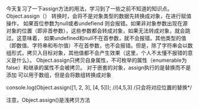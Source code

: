 今天复习了一下assign方法的用法，学习到了一些之前不知道的知识点。
Object.assign（） 转换时，会将不是对象类型的数据先转换成对象，在进行赋值操作，
如果首位参数为null或者undefiend 则会报错。如果非对象参数出现在源对象的位置（即非首参数），这些参数都会转成对象，如果无法转成对象，就会跳过。这意味着， 如果undefined和null不在首参数，就不会报错。其他类型的值（即数值、字符串和布尔值）不在首参数，也不会报错。但是，除了字符串会以数组形式，拷贝入目标对象，其他值都不会产生效果（这里，个人不太懂不报错的意义是什么）。
Object.assign只拷贝自身属性，不可枚举的属性（enumerable为false）和继承的属性不会被拷贝。
对于嵌套的对象，assign执行的是替换而不是添加
可以用于数组，但是会将数组转换成对象

console.log(Object.assign([1, 2, 3], [4, 5]));  //[4,5,3]
/只会将对应位置的替换*/

注意，Object.assign()是浅拷贝方法
